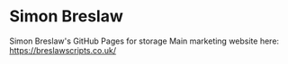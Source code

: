# Simon Breslaw
Simon Breslaw's GitHub Pages for storage
Main marketing website here: https://breslawscripts.co.uk/
